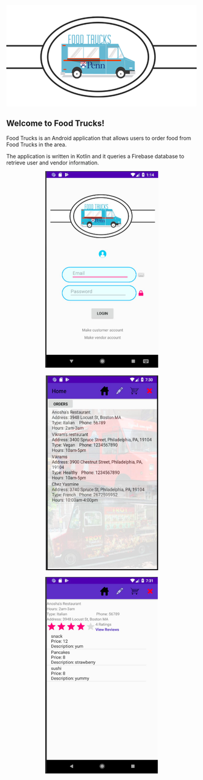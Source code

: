 <p align="center">
  <img src="https://github.com/cristinaleonr/FoodTruck/blob/master/FoodTrucks.png?raw=true"/>
</p>

<h2>Welcome to Food Trucks!</h2>

Food Trucks is an Android application that allows users to order food from Food Trucks in the area.

The application is written in Kotlin and it queries a Firebase database to retrieve user and vendor information.

<p align="center">
  <img src="https://github.com/cristinaleonr/FoodTruck/blob/master/SignInPage.png?raw=true" width="300" height="520"/>
</p>
<p align="center">
  <img src="https://github.com/cristinaleonr/FoodTruck/blob/master/HomePage.png?raw=true" width="300" height="520"/>
</p>
<p align="center">
  <img src="https://github.com/cristinaleonr/FoodTruck/blob/master/VendorDetails.png?raw=true" width="300" height="520"/>
</p>
